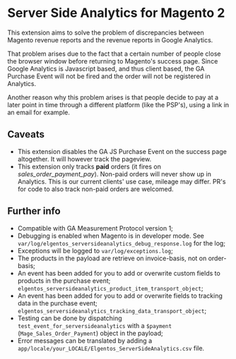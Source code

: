 # Server Side Analytics for Magento 2

This extension aims to solve the problem of discrepancies between Magento revenue reports and the revenue reports in Google Analytics.

That problem arises due to the fact that a certain number of people close the browser window before returning to Magento's success page. Since Google Analytics is Javascript based, and thus client based, the GA Purchase Event will not be fired and the order will not be registered in Analytics.

Another reason why this problem arises is that people decide to pay at a later point in time through a different platform (like the PSP's), using a link in an email for example.

## Caveats
- This extension disables the GA JS Purchase Event on the success page altogether. It will however track the pageview.
- This extension only tracks **paid** orders (it fires on *sales_order_payment_pay*). Non-paid orders will never show up in Analytics. This is our current clients' use case, mileage may differ. PR's for code to also track non-paid orders are welcomed.

## Further info
- Compatible with GA Measurement Protocol version 1;
- Debugging is enabled when Magento is in developer mode. See `var/log/elgentos_serversideanalytics_debug_response.log` for the log;
- Exceptions will be logged to `var/log/exceptions.log`;
- The products in the payload are retrieve on invoice-basis, not on order-basis;
- An event has been added for you to add or overwrite custom fields to products in the purchase event; `elgentos_serversideanalytics_product_item_transport_object`;
- An event has been added for you to add or overwrite fields to tracking data in the purchase event; `elgentos_serversideanalytics_tracking_data_transport_object`;
- Testing can be done by dispatching `test_event_for_serversideanalytics` with a `$payment` (`Mage_Sales_Order_Payment`) object in the payload;
- Error messages can be translated by adding a `app/locale/your_LOCALE/Elgentos_ServerSideAnalytics.csv` file.